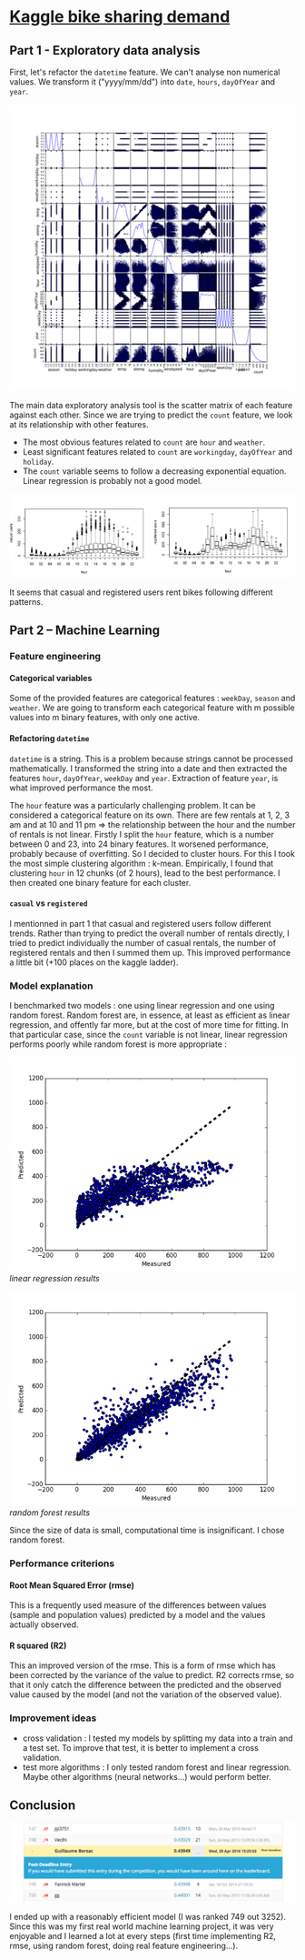 # [Kaggle bike sharing demand](https://www.kaggle.com/c/bike-sharing-demand)

## Part 1 - Exploratory data analysis

First, let's refactor the `datetime` feature. We can't analyse non numerical values. We transform it ("yyyy/mm/dd") into `date`, `hours`, `dayOfYear` and `year`.

![feature scattering against each other matrix](img/scatter_matrix.png)

The main data exploratory analysis tool is the scatter matrix of each feature against each other. Since we are trying to predict the `count` feature, we look at its relationship with other features.

- The most obvious features related to `count` are `hour` and `weather`.
- Least significant features related to `count` are `workingday`, `dayOfYear` and `holiday`.
- The `count` variable seems to follow a decreasing exponential equation. Linear regression is probably not a good model.

![Casual vs Registered users](img/casual_vs_registered.png)

It seems that casual and registered users rent bikes following different patterns.

## Part 2 – Machine Learning
### Feature engineering
#### Categorical variables
Some of the provided features are categorical features : `weekDay`, `season` and `weather`. We are going to transform each categorical feature with m possible values into m binary features, with only one active.

#### Refactoring `datetime`
`datetime` is a string. This is a problem because strings cannot be processed mathematically. I transformed the string into a date and then extracted the features `hour`, `dayOfYear`, `weekDay` and `year`. Extraction of feature `year`, is what improved performance the most.

The `hour` feature was a particularly challenging problem. It can be considered a categorical feature on its own. There are few rentals at 1, 2, 3 am and at 10 and 11 pm => the relationship between the hour and the number of rentals is not linear. Firstly I split the `hour` feature, which is a number between 0 and 23, into 24 binary features. It worsened performance, probably because of overfitting. So I decided to cluster hours. For this I took the most simple clustering algorithm : k-mean. Empirically, I found that clustering `hour` in 12 chunks (of 2 hours), lead to the best performance. I then created one binary feature for each cluster.

#### `casual` vs `registered`
I mentionned in part 1 that casual and registered users follow different trends. Rather than trying to predict the overall number of rentals directly, I tried to predict individually the number of casual rentals, the number of registered rentals and then I summed them up. This improved performance a little bit (+100 places on the kaggle ladder).

### Model explanation
I benchmarked two models : one using linear regression and one using random forest. Random forest are, in essence, at least as efficient as linear regression, and offently far more, but at the cost of more time for fitting. In that particular case, since the `count` variable is not linear, linear regression performs poorly while random forest is more appropriate :

![linear regression results](img/final_lr.png)
*linear regression results*

![random forest results](img/final_clf.png)
*random forest results*

Since the size of data is small, computational time is insignificant. I chose random forest.

### Performance criterions
#### Root Mean Squared Error (rmse)
This is a frequently used measure of the differences between values (sample and population values) predicted by a model and the values actually observed.

#### R squared (R2)
This an improved version of the rmse. This is a form of rmse which has been corrected by the variance of the value to predict. R2 corrects rmse, so that it only catch the difference between the predicted and the observed value caused by the model (and not the variation of the observed value).

### Improvement ideas
- cross validation : I tested my models by splitting my data into a train and a test set. To improve that test, it is better to implement a cross validation.
- test more algorithms : I only tested random forest and linear regression. Maybe other algorithms (neural networks...) would perform better.

## Conclusion
![Final rank](img/kaggle_rank.png)

I ended up with a reasonably efficient model (I was ranked 749 out 3252). Since this was my first real world machine learning project, it was very enjoyable and I learned a lot at every steps (first time implementing R2, rmse, using random forest, doing real feature engineering...).

